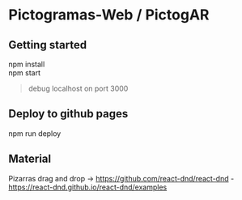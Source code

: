 # Pictogramas-Web / PictogAR

## Getting started

npm install  
npm start

> debug localhost on port 3000

## Deploy to github pages

npm run deploy

## Material

Pizarras drag and drop -> https://github.com/react-dnd/react-dnd - https://react-dnd.github.io/react-dnd/examples
